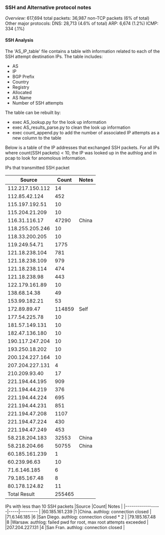 ### SSH and Alternative protocol notes

*Overview:* 617,694 total packets:
	    36,987 non-TCP packets (6% of total)
	    	   Other major protocols:
	    	   DNS: 28,713 (4.6% of total)
		   ARP: 6,674 (1.2%)
		   ICMP: 334 (.1%)


#### SSH Analysis

The 'AS_IP_table' file contains a table with information related to
each of the SSH attempt destination IPs. The table includes:
* AS
* IP
* BGP Prefix
* Country
* Registry
* Allocated
* AS Name
* Number of SSH attempts

The table can be rebuilt by:
* exec AS_lookup.py for the look up information
* exec AS_results_parse.py to clean the look up information
* exec count_append.py to add the number of associated IP attempts as a new column to the table



Below is a table of the IP addresses that exchanged SSH packets. For all IPs where count(SSH packets) < 10, the IP was looked up in the authlog and in pcap to look for anomolous information.


IPs that transmitted SSH packet

|Source		   |Count| Notes     |
|------------------|-----|---------  |
|112.217.150.112|14|
|112.85.42.124|452
|115.197.192.51|10
|115.204.21.209|10
|116.31.116.17|47290|China
|118.255.205.246|10
|118.33.200.205|10
|119.249.54.71|1775
|121.18.238.104|781
|121.18.238.109|979
|121.18.238.114|474
|121.18.238.98|443
|122.179.161.89|10
|138.68.14.38|49
|153.99.182.21|53
|172.89.89.47|114859|Self
|177.54.225.78|10
|181.57.149.131|10
|182.47.136.180|10
|190.117.247.204|10
|193.250.18.202|10
|200.124.227.164|10
|207.204.227.131|4
|210.209.93.40|17
|221.194.44.195|909
|221.194.44.219|376
|221.194.44.224|695
|221.194.44.231|851
|221.194.47.208|1107
|221.194.47.224|430
|221.194.47.249|453
|58.218.204.183|32553|China
|58.218.204.66|50755|China
|60.185.161.239|1
|60.239.96.63|10
|71.6.146.185|6
|79.185.167.48|8
|80.178.124.82|11
|Total Result|255465

IPs with less than 10 SSH packets
|Source		   |Count| Notes     |
|------------------|-----|---------  |
|60.185.161.239    |1    |China. authlog: connection closed |
|71.6.146.185      |6    |San Diego. authlog: connection closed * 2 |
|79.185.167.48     |8    |Warsaw. authlog: failed pwd for root, max root attempts exceeded |
|207.204.227.131   |4    |San Fran. authlog: connection closed |
